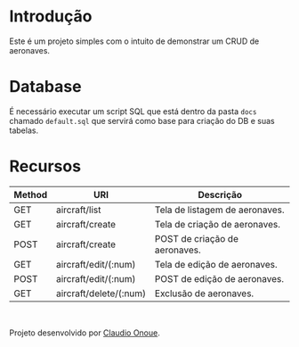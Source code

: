 # Introdução

Este é um projeto simples com o intuito de demonstrar um CRUD de aeronaves.

# Database

É necessário executar um script SQL que está dentro da pasta `docs` chamado `default.sql` que servirá como base para criação do DB e suas tabelas.

# Recursos

| Method | URI | Descrição |
| --- | --- | --- |
| GET | aircraft/list | Tela de listagem de aeronaves. |
| GET | aircraft/create | Tela de criação de aeronaves. |
| POST | aircraft/create | POST de criação de aeronaves. |
| GET | aircraft/edit/(:num) | Tela de edição de aeronaves. |
| POST | aircraft/edit/(:num) | POST de edição de aeronaves. |
| GET | aircraft/delete/(:num) | Exclusão de aeronaves. |

<br />

Projeto desenvolvido por [Claudio Onoue](https://github.com/claudioonoue).